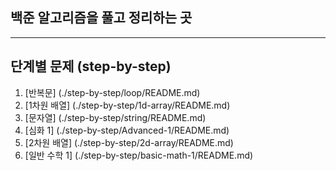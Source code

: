 ## 백준 알고리즘을 풀고 정리하는 곳
---
## 단계별 문제 (step-by-step)

1. [반복문] (./step-by-step/loop/README.md)
2. [1차원 배열] (./step-by-step/1d-array/README.md)
3. [문자열] (./step-by-step/string/README.md)
4. [심화 1] (./step-by-step/Advanced-1/README.md)
5. [2차원 배열] (./step-by-step/2d-array/README.md)
6. [일반 수학 1] (./step-by-step/basic-math-1/README.md)
